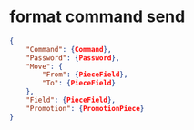 # format command send

```json
{
    "Command": {Command},
    "Password": {Password},
    "Move": {
        "From": {PieceField},
        "To": {PieceField}
    },
    "Field": {PieceField},
    "Promotion": {PromotionPiece}
}
```
